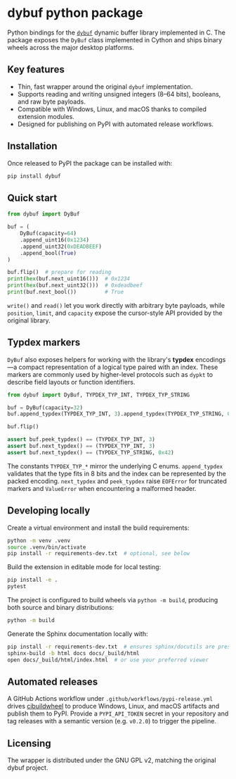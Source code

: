 # dybuf python package

Python bindings for the [`dybuf`](../c/dybuf.h) dynamic buffer library implemented in C.  The package exposes the `DyBuf` class implemented in Cython and ships binary wheels across the major desktop platforms.

## Key features

- Thin, fast wrapper around the original `dybuf` implementation.
- Supports reading and writing unsigned integers (8–64 bits), booleans, and raw byte payloads.
- Compatible with Windows, Linux, and macOS thanks to compiled extension modules.
- Designed for publishing on PyPI with automated release workflows.

## Installation

Once released to PyPI the package can be installed with:

```bash
pip install dybuf
```

## Quick start

```python
from dybuf import DyBuf

buf = (
    DyBuf(capacity=64)
    .append_uint16(0x1234)
    .append_uint32(0xDEADBEEF)
    .append_bool(True)
)

buf.flip()  # prepare for reading
print(hex(buf.next_uint16()))  # 0x1234
print(hex(buf.next_uint32()))  # 0xdeadbeef
print(buf.next_bool())         # True
```

`write()` and `read()` let you work directly with arbitrary byte payloads, while `position`, `limit`, and `capacity` expose the cursor-style API provided by the original library.

## Typdex markers

`DyBuf` also exposes helpers for working with the library's **typdex** encodings—a compact representation of a logical type paired with an index. These markers are commonly used by higher-level protocols such as `dypkt` to describe field layouts or function identifiers.

```python
from dybuf import DyBuf, TYPDEX_TYP_INT, TYPDEX_TYP_STRING

buf = DyBuf(capacity=32)
buf.append_typdex(TYPDEX_TYP_INT, 3).append_typdex(TYPDEX_TYP_STRING, 0x42)

buf.flip()

assert buf.peek_typdex() == (TYPDEX_TYP_INT, 3)
assert buf.next_typdex() == (TYPDEX_TYP_INT, 3)
assert buf.next_typdex() == (TYPDEX_TYP_STRING, 0x42)
```

The constants `TYPDEX_TYP_*` mirror the underlying C enums. `append_typdex` validates that the type fits in 8 bits and the index can be represented by the packed encoding. `next_typdex` and `peek_typdex` raise `EOFError` for truncated markers and `ValueError` when encountering a malformed header.

## Developing locally

Create a virtual environment and install the build requirements:

```bash
python -m venv .venv
source .venv/bin/activate
pip install -r requirements-dev.txt  # optional, see below
```

Build the extension in editable mode for local testing:

```bash
pip install -e .
pytest
```

The project is configured to build wheels via `python -m build`, producing both source and binary distributions:

```bash
python -m build
```

Generate the Sphinx documentation locally with:

```bash
pip install -r requirements-dev.txt  # ensures sphinx/docutils are present
sphinx-build -b html docs docs/_build/html
open docs/_build/html/index.html  # or use your preferred viewer
```

## Automated releases

A GitHub Actions workflow under `.github/workflows/pypi-release.yml` drives [cibuildwheel](https://github.com/pypa/cibuildwheel) to produce Windows, Linux, and macOS artifacts and publish them to PyPI.  Provide a `PYPI_API_TOKEN` secret in your repository and tag releases with a semantic version (e.g. `v0.2.0`) to trigger the pipeline.

## Licensing

The wrapper is distributed under the GNU GPL v2, matching the original dybuf project.
